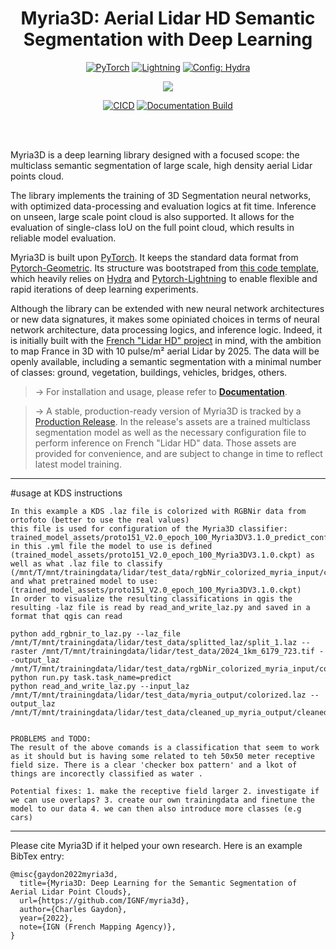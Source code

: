 <div align="center">

# Myria3D: Aerial Lidar HD Semantic Segmentation with Deep Learning


<a href="https://pytorch.org/get-started/locally/"><img alt="PyTorch" src="https://img.shields.io/badge/PyTorch-ee4c2c?logo=pytorch&logoColor=white"></a>
<a href="https://pytorchlightning.ai/"><img alt="Lightning" src="https://img.shields.io/badge/-Lightning-792ee5?logo=pytorchlightning&logoColor=white"></a>
<a href="https://hydra.cc/"><img alt="Config: Hydra" src="https://img.shields.io/badge/Config-Hydra-89b8cd"></a>

[![](https://shields.io/badge/-Lightning--Hydra--Template-017F2F?style=flat&logo=github&labelColor=303030)](https://github.com/ashleve/lightning-hydra-template)

[![CICD](https://github.com/IGNF/myria3d/actions/workflows/cicd.yaml/badge.svg)](https://github.com/IGNF/myria3d/actions/workflows/cicd.yaml)
[![Documentation Build](https://github.com/IGNF/myria3d/actions/workflows/gh-pages.yml/badge.svg)](https://github.com/IGNF/myria3d/actions/workflows/gh-pages.yml)
</div>
<br><br>


Myria3D is a deep learning library designed with a focused scope: the multiclass semantic segmentation of large scale, high density aerial Lidar points cloud.

The library implements the training of 3D Segmentation neural networks, with optimized data-processing and evaluation logics at fit time. Inference on unseen, large scale point cloud is also supported.
It allows for the evaluation of single-class IoU on the full point cloud, which results in reliable model evaluation.

Myria3D is built upon [PyTorch](https://pytorch.org/). It keeps the standard data format 
from [Pytorch-Geometric](https://pytorch-geometric.readthedocs.io/). 
Its structure was bootstraped from [this code template](https://github.com/ashleve/lightning-hydra-template),
which heavily relies on [Hydra](https://hydra.cc/) and [Pytorch-Lightning](https://github.com/PyTorchLightning/pytorch-lightning) to enable flexible and rapid iterations of deep learning experiments.

Although the library can be extended with new neural network architectures or new data signatures, it makes some opiniated choices in terms of neural network architecture, data processing logics, and inference logic. Indeed, it is initially built with the [French "Lidar HD" project](https://geoservices.ign.fr/lidarhd) in mind, with the ambition to map France in 3D with 10 pulse/m² aerial Lidar by 2025. The data will be openly available, including a semantic segmentation with a minimal number of classes: ground, vegetation, buildings, vehicles, bridges, others. 

> &rarr; For installation and usage, please refer to [**Documentation**](https://ignf.github.io/myria3d/).

> &rarr; A stable, production-ready version of Myria3D is tracked by a [Production Release](https://github.com/IGNF/myria3d/releases/tag/prod-release-tag). In the release's assets are a trained multiclass segmentation model as well as the necessary configuration file to perform inference on French "Lidar HD" data. Those assets are provided for convenience, and are subject to change in time to reflect latest model training.
___


#usage at KDS instructions 
```
In this example a KDS .laz file is colorized with RGBNir data from ortofoto (better to use the real values)
this file is used for configuration of the Myria3D classifier: trained_model_assets/proto151_V2.0_epoch_100_Myria3DV3.1.0_predict_config_V3.7.0.yaml
in this .yml file the model to use is defined (trained_model_assets/proto151_V2.0_epoch_100_Myria3DV3.1.0.ckpt) as well as what .laz file to classify (/mnt/T/mnt/trainingdata/lidar/test_data/rgbNir_colorized_myria_input/colorized.laz) and what pretrained model to use:(trained_model_assets/proto151_V2.0_epoch_100_Myria3DV3.1.0.ckpt)  
In order to visualize the resulting classifications in qgis the resulting -laz file is read by read_and_write_laz.py and saved in a format that qgis can read

python add_rgbnir_to_laz.py --laz_file /mnt/T/mnt/trainingdata/lidar/test_data/splitted_laz/split_1.laz --raster /mnt/T/mnt/trainingdata/lidar/test_data/2024_1km_6179_723.tif --output_laz /mnt/T/mnt/trainingdata/lidar/test_data/rgbNir_colorized_myria_input/colorized.laz
python run.py task.task_name=predict
python read_and_write_laz.py --input_laz /mnt/T/mnt/trainingdata/lidar/test_data/myria_output/colorized.laz --output_laz /mnt/T/mnt/trainingdata/lidar/test_data/cleaned_up_myria_output/cleaned_up_colorized.laz


PROBLEMS and TODO:
The result of the above comands is a classification that seem to work as it should but is having some related to teh 50x50 meter receptive field size. There is a clear 'checker box pattern' and a lkot of things are incorectly classified as water . 

Potential fixes: 1. make the receptive field larger 2. investigate if we can use overlaps? 3. create our own trainingdata and finetune the model to our data 4. we can then also introduce more classes (e.g cars)

```
___


Please cite Myria3D if it helped your own research. Here is an example BibTex entry:
```
@misc{gaydon2022myria3d,
  title={Myria3D: Deep Learning for the Semantic Segmentation of Aerial Lidar Point Clouds},
  url={https://github.com/IGNF/myria3d},
  author={Charles Gaydon},
  year={2022},
  note={IGN (French Mapping Agency)},
}
```
